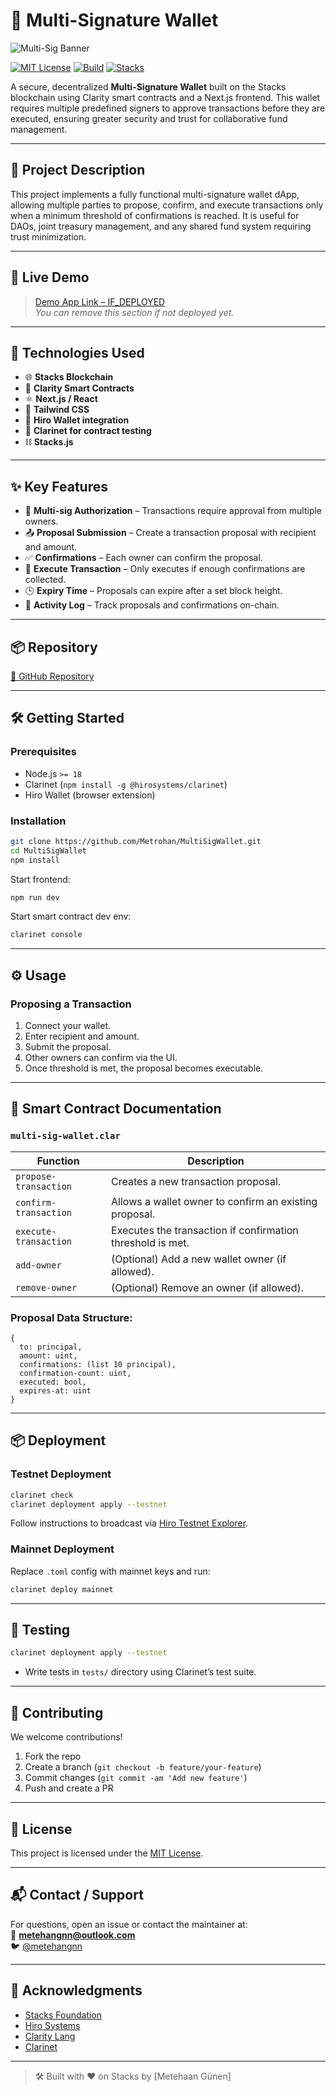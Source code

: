 # 🔐 Multi-Signature Wallet
![Multi-Sig Banner](https://via.placeholder.com/1000x250.png?text=Multi-Signature+Wallet+on+Stacks)

[![MIT License](https://img.shields.io/badge/license-MIT-green.svg)](LICENSE)
[![Build](https://img.shields.io/badge/build-passing-brightgreen)](#)
[![Stacks](https://img.shields.io/badge/powered%20by-Stacks-5546FF)](https://www.stacks.co)

A secure, decentralized **Multi-Signature Wallet** built on the Stacks blockchain using Clarity smart contracts and a Next.js frontend. This wallet requires multiple predefined signers to approve transactions before they are executed, ensuring greater security and trust for collaborative fund management.

---

## 📝 Project Description

This project implements a fully functional multi-signature wallet dApp, allowing multiple parties to propose, confirm, and execute transactions only when a minimum threshold of confirmations is reached. It is useful for DAOs, joint treasury management, and any shared fund system requiring trust minimization.

---

## 🚀 Live Demo

> [Demo App Link – IF_DEPLOYED](https://your-live-demo-url.com)  
> _You can remove this section if not deployed yet._

---

## 🔧 Technologies Used

- 🌐 **Stacks Blockchain**
- 📜 **Clarity Smart Contracts**
- ⚛️ **Next.js / React**
- 🎨 **Tailwind CSS**
- 🔗 **Hiro Wallet integration**
- 🧪 **Clarinet for contract testing**
- ⛓️ **Stacks.js**

---

## ✨ Key Features

- 🔐 **Multi-sig Authorization** – Transactions require approval from multiple owners.
- 📤 **Proposal Submission** – Create a transaction proposal with recipient and amount.
- ✅ **Confirmations** – Each owner can confirm the proposal.
- 🚀 **Execute Transaction** – Only executes if enough confirmations are collected.
- 🕒 **Expiry Time** – Proposals can expire after a set block height.
- 🧾 **Activity Log** – Track proposals and confirmations on-chain.

---

## 📦 Repository

[🔗 GitHub Repository](https://github.com/Metrohan/MultiSigWallet)

---

## 🛠️ Getting Started

### Prerequisites

- Node.js `>= 18`
- Clarinet (`npm install -g @hirosystems/clarinet`)
- Hiro Wallet (browser extension)

### Installation

```bash
git clone https://github.com/Metrohan/MultiSigWallet.git
cd MultiSigWallet
npm install
```

Start frontend:
```bash
npm run dev
```

Start smart contract dev env:
```bash
clarinet console
```

---

## ⚙️ Usage

### Proposing a Transaction
1. Connect your wallet.
2. Enter recipient and amount.
3. Submit the proposal.
4. Other owners can confirm via the UI.
5. Once threshold is met, the proposal becomes executable.

---

## 📄 Smart Contract Documentation

### `multi-sig-wallet.clar`

| Function | Description |
|----------|-------------|
| `propose-transaction` | Creates a new transaction proposal. |
| `confirm-transaction` | Allows a wallet owner to confirm an existing proposal. |
| `execute-transaction` | Executes the transaction if confirmation threshold is met. |
| `add-owner` | (Optional) Add a new wallet owner (if allowed). |
| `remove-owner` | (Optional) Remove an owner (if allowed). |

### Proposal Data Structure:
```clarity
{
  to: principal,
  amount: uint,
  confirmations: (list 10 principal),
  confirmation-count: uint,
  executed: bool,
  expires-at: uint
}
```

---

## 📦 Deployment

### Testnet Deployment

```bash
clarinet check
clarinet deployment apply --testnet
```

Follow instructions to broadcast via [Hiro Testnet Explorer](https://explorer.hiro.so).

### Mainnet Deployment

Replace `.toml` config with mainnet keys and run:

```bash
clarinet deploy mainnet
```

---

## 🧪 Testing

```bash
clarinet deployment apply --testnet
```

- Write tests in `tests/` directory using Clarinet’s test suite.

---

## 🤝 Contributing

We welcome contributions!

1. Fork the repo
2. Create a branch (`git checkout -b feature/your-feature`)
3. Commit changes (`git commit -am 'Add new feature'`)
4. Push and create a PR

---

## 📜 License

This project is licensed under the [MIT License](LICENSE).

---

## 📬 Contact / Support

For questions, open an issue or contact the maintainer at:  
📧 **metehangnn@outlook.com**  
🐦 [@metehangnn](https://x.com/metehangnn)

---

## 🙌 Acknowledgments

- [Stacks Foundation](https://stacks.org)
- [Hiro Systems](https://www.hiro.so/)
- [Clarity Lang](https://docs.stacks.co/docs/clarity-lang)
- [Clarinet](https://github.com/hirosystems/clarinet)

---

> 🛠️ Built with ❤️ on Stacks by [Metehaan Günen]